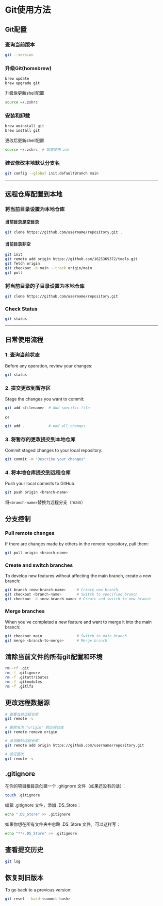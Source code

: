 # Git使用方法

## Git配置

### 查询当前版本

```bash
git --version
```

### 升级Git(homebrew)

```bash
brew update 
brew upgrade git 
```

升级后更新shell配置

```bash
source ~/.zshrc  
```

### 安装和卸载

```bash
brew uninstall git  
brew install git
```

更改后更新shell配置

```bash
source ~/.zshrc  # 如果使用 zsh  
```

### 建议修改本地默认分支名


```bash
git config --global init.defaultBranch main
```


---

## 远程仓库配置到本地

### 将当前目录设置为本地仓库

#### 当前目录是空目录

```bash
git clone https://github.com/username/repository.git .
```

#### 当前目录非空

```bash
git init  
git remote add origin https://github.com/1625369372/tools.git  
git fetch origin  
git checkout -b main --track origin/main  
git pull
```


### 将当前目录的子目录设置为本地仓库

```bash
git clone https://github.com/username/repository.git
```

### Check Status

```bash
git status
```

---
## 日常使用流程

### 1. 查询当前状态

Before any operation, review your changes:
```bash
git status
```

### 2. 提交更改到暂存区

Stage the changes you want to commit:
```bash
git add <filename>  # Add specific file   
```
or
```bash
git add .           # Add all changes
```

### 3. 将暂存的更改提交到本地仓库

Commit staged changes to your local repository:
```bash
git commit -m "Describe your changes"  
```

### 4. 将本地仓库提交到远程仓库

Push your local commits to GitHub:
```bash
git push origin <branch-name>  
```

将`<branch-name>`替换为远程分支（main）

## 分支控制

### Pull remote changes

If there are changes made by others in the remote repository, pull them:
```bash
git pull origin <branch-name>  
```

### Create and switch branches

To develop new features without affecting the main branch, create a new branch:
```bash
git branch <new-branch-name>     # Create new branch   
git checkout <branch-name>       # Switch to specified branch   
git checkout -b <new-branch-name> # Create and switch to new branch
```

### Merge branches

When you've completed a new feature and want to merge it into the main branch:
```bash
git checkout main                # Switch to main branch   
git merge <branch-to-merge>      # Merge branch`  
```

## 清除当前文件的所有git配置和环境

```bash
rm -rf .git
rm -f .gitignore
rm -f .gitattributes
rm -f .gitmodules
rm -f .gitlfs
```

## 更改远程数据源

```bash
# 查看当前远程仓库  
git remote -v  

# 删除名为 "origin" 的远程仓库  
git remote remove origin  

# 添加新的远程仓库  
git remote add origin https://github.com/username/repository.git  

# 验证更改  
git remote -v
```

## .gitignore

在你的项目根目录创建一个 .gitignore 文件（如果还没有的话）：


```bash
touch .gitignore  
```


编辑 .gitignore 文件，添加 .DS_Store：


```bash
echo ".DS_Store" >> .gitignore 
```
 

如果你想在所有文件夹中忽略 .DS_Store 文件，可以这样写：


```bash
echo "**/.DS_Store" >> .gitignore
```


##  查看提交历史

```bash
git log  
```

## 恢复到旧版本

To go back to a previous version:
```bash
git reset --hard <commit-hash>  
```



